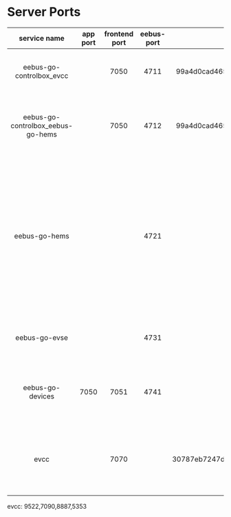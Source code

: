 # Server Ports

|service name|app port|frontend port|eebus-port|local ski|remote ski|comment|
|:---:|:---:|:---:|:---:|:---:|:---:|:---:|
|eebus-go-controlbox_evcc||7050|4711|99a4d0cad4654d2ef8fb0dff7b8ea0c6501bc6c5|30787eb7247d335e13bca8eb1bdb828589ef0b24|Example code for sending LPC and LPP limits to evcc|
|eebus-go-controlbox_eebus-go-hems||7050|4712|99a4d0cad4654d2ef8fb0dff7b8ea0c6501bc6c5|xxxxxxxxxxxxx|Example code for sending LPC and LPP limits to eebus-go-hems|
|eebus-go-hems|||4721||99a4d0cad4654d2ef8fb0dff7b8ea0c6501bc6c5|Example code for accepting LPC and LPP limits from a control box, receiving and printing data to the console from battery (VABD) and pv inverters (VAPD) and grid connection point data (MGCP)|
|eebus-go-evse|||4731|||Example code for accepting LPC from a control box|
|eebus-go-devices|7050|7051|4741|||For connection to EEBUS devices and fetch their supported features|
|evcc||7070||30787eb7247d335e13bca8eb1bdb828589ef0b24|99a4d0cad4654d2ef8fb0dff7b8ea0c6501bc6c5|An extensible EV Charge Controller and home energy management system|

evcc:
9522,7090,8887,5353
